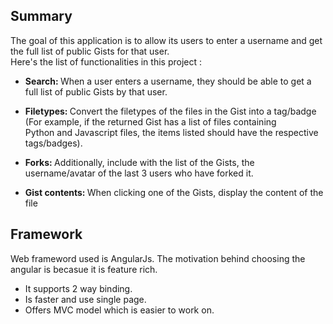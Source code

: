 ## Summary
The goal of this application is to allow its users to enter a username and get the full list of public Gists for that user.  
Here's the list of functionalities in this project : 

- <strong> Search: </strong> When a user enters a username, they should be able to get a full list of public Gists by that user. 

- <strong> Filetypes: </strong> Convert the filetypes of the files in the Gist into a tag/badge (For example, if the returned Gist has a list of files containing &ensp;&ensp;&ensp;&ensp;&ensp;&ensp;&ensp;&ensp; Python and    Javascript files, the items listed should have the respective tags/badges). 

- <strong> Forks: </strong> Additionally, include with the list of the Gists, the username/avatar of the last 3 users who have forked it. 

- <strong> Gist contents: </strong> When clicking one of the Gists, display the content of the file

## Framework
Web frameword used is AngularJs. The motivation behind choosing the angular is becasue it is feature rich.  
* It supports 2 way binding.  
* Is faster and use single page.  
* Offers MVC model which is easier to work on.



